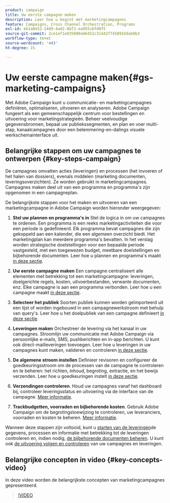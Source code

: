 ```yaml
---
product: campaign
title: Uw eerste campagne maken
description: Leer hoe u begint met marketingcampagnes
feature: Campaigns, Cross Channel Orchestration, Programs
exl-id: eb1a0e52-14d9-4ad2-8bf2-ea955c6fd0f5
source-git-commit: 2ce1ef1e935080a66452c31442f745891b9ab9b3
workflow-type: tm+mt
source-wordcount: '443'
ht-degree: 1%

---
```


# Uw eerste campagne maken{#gs-marketing-campaigns}

Met Adobe Campaign kunt u communicatie- en marketingcampagnes definiëren, optimaliseren, uitvoeren en analyseren. Adobe Campaign fungeert als een gemeenschappelijk centrum voor bestellingen en uitvoering voor marketingstrategieën. Beheer veelvoudige gegevensbronnen, bepaal uw publiekssegmenten, en plan en voer multi-stap, kanaalcampagnes door een belemmering-en-dalings visuele werkschemainterface uit.


<!--In addition, the **Marketing Resource Management (MRM)** module lets you control marketing actions in a collaborative mode by providing complete management and real-time tracking of the tasks, budgets and marketing resources involved. The Marketing Resource Management lets you optimize and regulate the management of internal and external processes, resources and marketing campaigns, as well as third party relations (agencies, printers, etc.). For more on this, refer to [this section](about-marketing-resource-management.md).

>[!NOTE]
>
>Capabilities related to population targeting, message personalization and message delivery on the various channels are detailed in [this section](../../delivery/using/steps-about-delivery-creation-steps.md).-->


## Belangrijke stappen om uw campagnes te ontwerpen {#key-steps-campaign}

De campagnes omvatten acties (leveringen) en processen (het invoeren of het halen van dossiers), evenals middelen (marketing documenten, leveringsoverzichten). Ze worden gebruikt in marketingcampagnes. Campagnes maken deel uit van een programma en programma&#39;s zijn opgenomen in een campagneplan.

De belangrijkste stappen voor het maken en uitvoeren van een marketingcampagne in Adobe Campaign worden hieronder weergegeven:

1. **Stel uw plannen en programma&#39;s in** Stel de logica in om uw campagnes te ordenen. Een programma is een reeks marketingactiviteiten die voor een periode is gedefinieerd. Elk programma bevat campagnes die zijn gekoppeld aan een kalender, die een algemeen overzicht biedt. Het marketingplan kan meerdere programma&#39;s bevatten. In het verslag worden strategische doelstellingen voor een bepaalde periode vastgesteld, met een toegewezen budget, meetbare doelstellingen en bijbehorende documenten. Leer hoe u plannen en programma&#39;s maakt [in deze sectie](marketing-campaign-create.md#create-plan-and-program).

1. **Uw eerste campagne maken**
Een campagne centraliseert alle elementen met betrekking tot een marketingcampagne: leveringen, doelgerichte regels, kosten, uitvoerbestanden, verwante documenten, enz. Elke campagne is aan een programma verbonden. Leer hoe u een campagne maakt [in deze sectie](marketing-campaign-create.md#create-a-campaign).

1. **Selecteer het publiek**
Soorten publiek kunnen worden geïmporteerd uit een lijst of worden ingebouwd in een campagnewerkstroom met behulp van query&#39;s. Leer hoe u het doelpubliek van een campagne definieert [in deze sectie](marketing-campaign-target.md#select-the-target-population).

1. **Leveringen maken**
Orchestreer de levering via het kanaal in uw campagnes. Stroomlijn uw communicatie met Adobe Campaign via persoonlijke e-mails, SMS, pushberichten en in-app berichten. U kunt ook direct-mailleveringen toevoegen. Leer hoe u leveringen in uw campagnes kunt maken, valideren en controleren [in deze sectie](marketing-campaign-deliveries.md).

1. **De algemene stroom instellen**
Definieer revisoren en configureer de goedkeuringsstroom om de processen van de campagne te controleren en te beheren: het richten, inhoud, begroting, extractie, en het bewijs verzenden. Leer hoe u goedkeuringen instelt [in deze sectie](marketing-campaign-approval.md).

1. **Verzendingen controleren**.
Houd uw campagnes vanaf het dashboard bij, controleer leveringsstatus en uitvoering via de interface van de campagne. [Meer informatie](marketing-campaign-monitoring.md).

1. **Trackbudgetten, voorraden en bijbehorende kosten**.
Gebruik Adobe Campaign om de begrotingstoewijzing te controleren, uw leveranciers, voorraden en kosten te beheren. [Meer informatie](providers--stocks-and-budgets.md#create-service-providers-and-their-cost-structures).

Wanneer deze stappen zijn voltooid, kunt u [starten van de leveringen](marketing-campaign-deliveries.md#start-a-delivery)de gegevens, processen en informatie met betrekking tot de leveringen controleren en, indien nodig, [de bijbehorende documenten beheren](marketing-campaign-deliveries.md#manage-associated-documents). U kunt ook [de uitvoering volgen en controleren](marketing-campaign-monitoring.md) van uw campagnes en leveringen.


## Belangrijke concepten in video {#key-concepts-video}

In deze video worden de belangrijkste concepten van marketingcampagnes gepresenteerd.

>[!VIDEO](https://video.tv.adobe.com/v/35131?quality=12)
